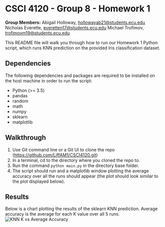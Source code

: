 # CSCI 4120 - Group 8 - Homework 1
**Group Members:** 
Abigail Holloway, hollowayab21@students.ecu.edu
Nicholas Everette, everetten17@students.ecu.edu
Michael Trofimov, trofimovm19@students.ecu.edu

This README file will walk you through how to run our Homework 1 Python script, which runs KNN prediction on the provided Iris classification dataset.

## Dependencies

The following dependencies and packages are required to be installed on the host machine in order to run the script:
 - Python (>= 3.5)
 - pandas
 - random
 - math
 - numpy
 - sklearn
 - matplotlib

## Walkthrough

1. Use Git command line or a Git UI to clone the repo (https://github.com/LiffAM1/CSCI4120.git)
2. In a terminal, cd to the directory where you cloned the repo to.
3. Run the command `python main.py` in the directory base folder.
4. The script should run and a matplotlib window plotting the average accuracy over all the runs should appear (the plot should look similar to the plot displayed below).

## Results
Below is a chart plotting the results of the sklearn KNN prediction. Average accuracy is the average for each K value over all 5 runs.
![KNN K vs Average Accuracy](https://drive.google.com/uc?export=view&id=1-6Ul9ms_knM-EFJF0-J9Z5yjGxxhZxoQ)
